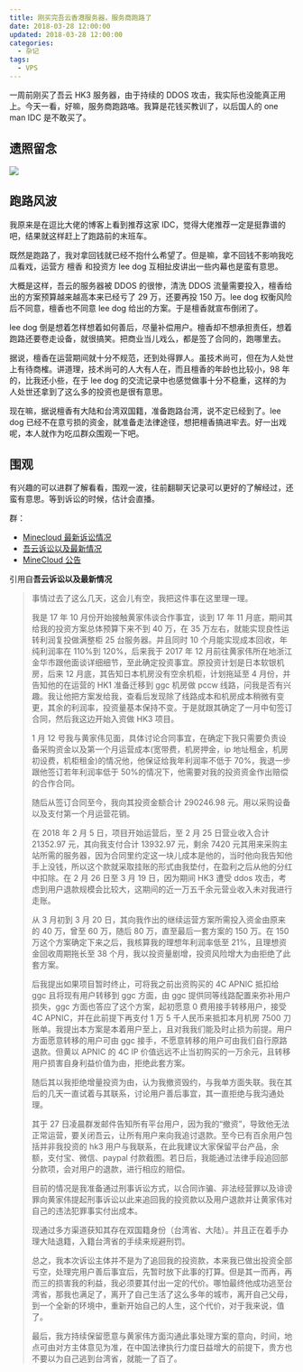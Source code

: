 ```yaml
---
title: 刚买完吾云香港服务器，服务商跑路了
date: 2018-03-28 12:00:00
updated: 2018-03-28 12:00:00
categories:
  - 杂记
tags:
  - VPS
---
```


一周前刚买了吾云 HK3 服务器，由于持续的 DDOS 攻击，我实际也没能真正用上。今天一看，好嘛，服务商跑路咯。我算是花钱买教训了，以后国人的 one man IDC 是不敢买了。

<!--more-->

## 遗照留念

![](https://img.iszy.xyz/20190318214913.png)

## 跑路风波

我原来是在逗比大佬的博客上看到推荐这家 IDC，觉得大佬推荐一定是挺靠谱的吧，结果就这样赶上了跑路前的末班车。

既然是跑路了，我对拿回钱就已经不抱什么希望了。但是嘛，拿不回钱不影响我吃瓜看戏，运营方 檀香 和投资方 lee dog 互相扯皮讲出一些内幕也是蛮有意思。

大概是这样，吾云的服务器被 DDOS 的很惨，清洗 DDOS 流量需要投入，檀香给出的方案预算越来越高本来已经亏了 29 万，还要再投 150 万。lee dog 权衡风险后不同意，檀香也不同意 lee dog 给出的方案。于是檀香就宣布倒闭了。

lee dog 倒是想着怎样想着如何善后，尽量补偿用户。檀香却不想承担责任，想着跑路还要卷走设备，就很搞笑。把商业当儿戏么，都是签了合同的，跑哪里去。

据说，檀香在运营期间就十分不规范，还到处得罪人。虽技术尚可，但在为人处世上有待商榷。讲道理，技术尚可的人大有人在，而且檀香的年龄也比较小，98 年的，比我还小些，在于 lee dog 的交流记录中也感觉做事十分不稳重，这样的为人处世还拿到了这么多的投资也是很有意思。

现在嘛，据说檀香有大陆和台湾双国籍，准备跑路台湾，说不定已经到了。lee dog 已经不在意亏损的资金，就准备走法律途径，想把檀香搞进牢去。好一出戏呢，本人就作为吃瓜群众围观一下吧。

## 围观

有兴趣的可以进群了解看看，围观一波，往前翻聊天记录可以更好的了解经过，还蛮有意思。等到诉讼的时候，估计会直播。

群：

- [Minecloud 最新诉讼情况](https://t.me/minecloudlawnew)
- [吾云诉讼以及最新情况](https://t.me/minecloudlaw)
- [MineCloud 公告](https://t.me/minecloud)

引用自**吾云诉讼以及最新情况**

> 事情过去了这么几天，这会儿有空，我把这件事在这里理一理。
>
> 我是 17 年 10 月份开始接触黄家伟谈合作事宜，谈到 17 年 11 月底，期间其给我的投资方案总体预算下来不到 40 万，在 35 万左右，就能实现良性运转利润复投做满整柜 25 台服务器。并且同时 10 个月能实现成本回收，年纯利润率在 110%到 120%，后来我于 2017 年 12 月前往黄家伟所在地浙江金华市跟他面谈详细细节，至此确定投资事宜。原投资计划是日本软银机房，后来 12 月底，其告知日本机房没有空余机柜，计划拖延至 4 月份，并告知他的在运营的 HK1 准备迁移到 ggc 机房做 pccw 线路，问我是否有兴趣。我让他把方案发给我，查看后发现除了线路成本和机房成本稍微有变更，其余的利润率，投资量基本保持不变。于是就跟其确定了一月中旬签订合同，然后我这边开始入资做 HK3 项目。
>
> 1 月 12 号我与黄家伟见面，具体讨论合同事宜，在确定下我只需要负责设备采购资金以及第一个月运营成本(宽带费，机房押金，ip 地址租金，机房初设费，机柜租金)的情况他，他保证给我年利润率不低于 70%，我退一步跟他签订若年利润率低于 50%的情况下，他需要对我的投资资金作出赔偿的合作合同。
>
> 随后从签订合同至今，我向其投资金额合计 290246.98 元。用以采购设备以及支付第一个月运营花销。
>
> 在 2018 年 2 月 5 日，项目开始运营后，至 2 月 25 日营业收入合计 21352.97 元，其向我支付合计 13932.97 元，剩余 7420 元其用来采购主站所需的服务器，因为合同里约定这一块儿成本是他的，当时他向我告知他手上没钱，所以这个款就采取挂账的形式由我垫付，在盈利之后从他的分红中扣除。在 2 月 26 日至 3 月 19 日，因为期间 HK3 遭受 ddos 攻击，考虑到用户退款规模会比较大，这期间的近一万五千余元营业收入未对我进行走账。
>
> 从 3 月初到 3 月 20 日，其向我作出的继续运营方案所需投入资金由原来的 40 万，曾至 60 万，随后 80 万，直至最后一套方案的 150 万。在 150 万这个方案确定下来之后，我核算我的理想年利润率低至 21%，且理想资金回收周期拖长至 38 个月，我以投资量剧增，投资风险增大为由拒绝了此套方案。
>
> 后我提出如果项目暂时终止，可将我之前出资购买的 4C APNIC 抵扣给 ggc 且将现有用户转移到 ggc 方面，由 ggc 提供同等线路配置来弥补用户损失，ggc 方面也答应了这个方案，起初愿意 0 费用接手转移用户，接受 4C APNIC，并在此前提下再支付 1 万 5 千人民币来抵扣本月机房 7500 刀账单。我提出本方案是本着用户至上，且对我我们能及时止损为前提。用户方面愿意转移的用户可由 ggc 接手，不愿意转移的用户可由我们自行原路退款。但黄以 APNIC 的 4C IP 价值远远不止当初购买的一万余元，且转移用户损害自身利益价值为由，拒绝此套方案。
>
> 随后其以我拒绝增量投资为由，认为我撤资毁约，与我单方面失联。我在其后的几天一直试着与其联系，讨论用户善后事宜，其一直拒绝与我沟通处理。
>
> 其于 27 日凌晨群发邮件告知所有平台用户，因为我的“撤资”，导致他无法正常运营，要关闭吾云，让所有用户来向我追讨退款。至今已有百余用户包括并非我投资的 hk3 用户与我联系，在此我建议大家保留平台产品，余额，支付宝、微信、paypal 付款截图。若日后，我能通过法律手段追回部分款项，会对用户的退款，进行相应的赔偿。
>
> 目前的情况是我准备通过刑事诉讼方式，以合同诈骗、非法经营罪以及诽谤罪向黄家伟提起刑事诉讼以此来追回我的投资款以及用户退款并让黄家伟对自己的违法犯罪事实付出成本。
>
> 现通过多方渠道获知其存在双国籍身份（台湾省、大陆）。并且正在着手办理大陆退籍，入籍台湾省的手续来规避刑罚。
>
> 总之，我本次诉讼主体并不是为了追回我的投资款，本来我已做出投资全部亏空，处理完用户善后事宜后，先暂时放下此事的打算。但是其一而再，再而三的损害我的利益，我必须要其付出一定的代价。哪怕最终他成功逃至台湾省，那我也满足了，离开了自己生活了这么多年的城市，离开自己父母，到一个全新的环境中，重新开始自己的人生，这个代价，对于我来说，值了。
>
> 最后，我方持续保留愿意与黄家伟方面沟通此事处理方案的意向，时间，地点可由对方主体意见为准，在中国法律执行力度日益增大的前提下，贵方也不要以为自己逃到台湾省，就能一了百了。
